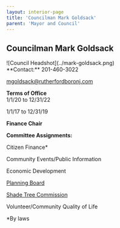 ```yaml
---
layout: interior-page
title: 'Councilman Mark Goldsack'
parent: 'Mayor and Council'
---
```


## Councilman Mark Goldsack

<div class="mayor-and-council-profile">
<div markdown=1>
![Council Headshot](../mark-goldsack.png)
</div>
<div markdown=1>
**Contact:**  
201-460-3022

mgoldsack@rutherfordboronj.com

**Terms of Office**  
1/1/20 to 12/31/22

1/1/17 to 12/31/19

**Finance Chair**

**Committee Assignments:**  

Citizen Finance*

Community Events/Public Information

Economic Development

[Planning Board](/committees/planning-board/)

[Shade Tree Commission](/committees/shade-tree-commission/)

Volunteer/Community Quality of Life

*By laws
</div>
</div>
